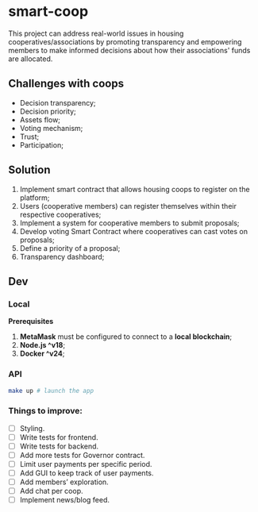 # smart-coop

This project can address real-world issues in housing cooperatives/associations by promoting transparency and empowering members to make informed decisions about how their associations' funds are allocated.

## Challenges with coops

- Decision transparency;
- Decision priority;
- Assets flow;
- Voting mechanism;
- Trust;
- Participation;

## Solution

1. Implement smart contract that allows housing coops to register on the platform;
2. Users (cooperative members) can register themselves within their respective cooperatives;
3. Implement a system for cooperative members to submit proposals;
4. Develop voting Smart Contract where cooperatives can cast votes on proposals;
5. Define a priority of a proposal;
6. Transparency dashboard;

## Dev

### Local

<b>Prerequisites</b>

1. **MetaMask** must be configured to connect to a **local blockchain**;
2. **Node.js ^v18**;
3. **Docker ^v24**;

### API

```sh
make up # launch the app
```

### Things to improve:

- [ ] Styling.
- [ ] Write tests for frontend.
- [ ] Write tests for backend.
- [ ] Add more tests for Governor contract.
- [ ] Limit user payments per specific period.
- [ ] Add GUI to keep track of user payments.
- [ ] Add members’ exploration.
- [ ] Add chat per coop.
- [ ] Implement news/blog feed.
